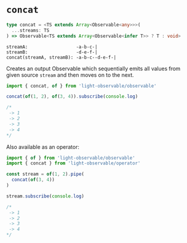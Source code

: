 # `concat`
```typescript
type concat = <TS extends Array<Observable<any>>>(
  ...streams: TS
) => Observable<TS extends Array<Observable<infer T>> ? T : void>
```

```
streamA:                  -a-b-c-|
streamB:                  -d-e-f-|
concat(streamA, streamB): -a-b-c--d-e-f-|
```

Creates an output Observable which sequentially emits all values from given source `stream` and then moves on to the next.
```typescript
import { concat, of } from 'light-observable/observable'

concat(of(1, 2), of(3, 4)).subscribe(console.log)

/*
 -> 1
 -> 2
 -> 3
 -> 4
*/
```

Also available as an operator:
```typescript
import { of } from 'light-observable/observable'
import { concat } from 'light-observable/operator'

const stream = of(1, 2).pipe(
  concat(of(3, 4))
)

stream.subscribe(console.log)

/*
 -> 1
 -> 2
 -> 3
 -> 4
*/
```
